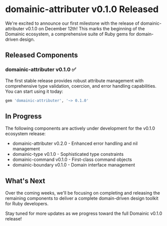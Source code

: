 # domainic-attributer v0.1.0 Released

We're excited to announce our first milestone with the release of domainic-attributer v0.1.0 on December 12th! This
marks the beginning of the Domainic ecosystem, a comprehensive suite of Ruby gems for domain-driven design.

## Released Components

### domainic-attributer v0.1.0 ✅

The first stable release provides robust attribute management with comprehensive type validation, coercion, and error
handling capabilities. You can start using it today:

```ruby
gem 'domainic-attributer', '~> 0.1.0'
```

## In Progress

The following components are actively under development for the v0.1.0 ecosystem release:

- domainic-attributer v0.2.0 - Enhanced error handling and nil management
- domainic-type v0.1.0 - Sophisticated type constraints
- domainic-command v0.1.0 - First-class command objects
- domainic-boundary v0.1.0 - Domain interface management

## What's Next

Over the coming weeks, we'll be focusing on completing and releasing the remaining components to deliver a complete
domain-driven design toolkit for Ruby developers.

Stay tuned for more updates as we progress toward the full Domainic v0.1.0 release!
